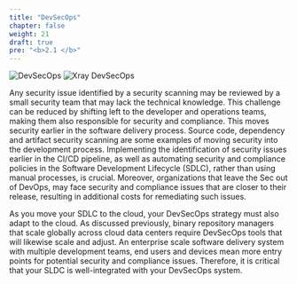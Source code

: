 ```yaml
---
title: "DevSecOps"
chapter: false
weight: 21
draft: true
pre: "<b>2.1 </b>"
---
```

![DevSecOps](/images/devsecops.png)
![Xray DevSecOps](/images/xray-dev-sec-ops.png)

Any security issue identified by a security scanning may be reviewed by a small security team that may lack the technical knowledge. This challenge can be reduced by shifting left to the developer and operations teams, making them also responsible for security and compliance. This moves security earlier in the software delivery process. Source code, dependency and artifact security scanning are some examples of moving security into the development process.  Implementing the identification of security issues earlier in the CI/CD pipeline, as well as automating security and compliance policies in the Software Development Lifecycle (SDLC), rather than using manual processes, is crucial. Moreover, organizations that leave the Sec out of DevOps, may face security and compliance issues that are closer to their release, resulting in additional costs for remediating such issues.

As you move your SDLC to the cloud, your DevSecOps strategy must also adapt to the cloud. As discussed previously, binary repository managers that scale globally across cloud data centers require DevSecOps tools that will likewise scale and adjust. An enterprise scale software delivery system with multiple development teams, end users and devices mean more entry points for potential security and compliance issues. Therefore, it is critical that your SLDC is well-integrated with your DevSecOps system.








